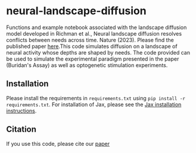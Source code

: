 # neural-landscape-diffusion

Functions and example notebook associated with the landscape diffusion model developed in Richman et al., Neural landscape diffusion resolves conflicts between needs across time. Nature (2023). Please find the published paper [here](https://www.nature.com/articles/s41586-023-06715-z).This code simulates diffusion on a landscape of neural activity whose depths are shaped by needs. The code provided can be used to simulate the experimental paradigm presented in the paper (Buridan's Assay) as well as optogenetic stimulation experiments.

## Installation

Please install the requirements in `requirements.txt` using `pip install -r requirements.txt`. For installation of Jax, please see the [Jax installation instructions](https://jax.readthedocs.io/en/latest/installation.html).

## Citation

If you use this code, please cite our [paper](https://www.nature.com/articles/s41586-023-06715-z)